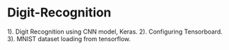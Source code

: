 # Digit-Recognition
1). Digit Recognition using CNN model, Keras.
2). Configuring Tensorboard.
3). MNIST dataset loading from tensorflow.
